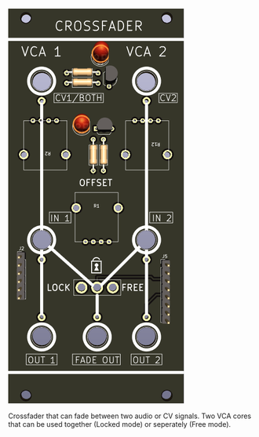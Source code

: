 ![Crossfader](https://raw.githubusercontent.com/Fihdi/Eurorack/main/3360_CrossFader/CROSSFADER-Front.png)

Crossfader that can fade between two audio or CV signals. Two VCA cores that can be used together (Locked mode) or seperately (Free mode).
